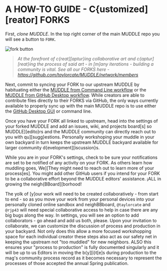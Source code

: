 # A HOW-TO GUIDE - C{ustomized][reator] FORKS  
  
First, *clone MUDDLE*. In the top right corner of the main MUDDLE repo you will see a button to `FORK`.  
    
![fork button](https://github.com/taylorcate/MUDDLE/blob/master/PromotionalMaterials/WorkFlow/MUDDLEtoFORK.png)  
> _At the forefront of c{reat][aptur}ing collaborative art and c{aptur][reat}ing the process of said art - in [m]any iterations - building a community is vital. See all our FORKS here - https://github.com/taylorcate/MUDDLE/network/members_  
  
Next, commit to syncing your FORK to our upstream MUDDLE by habituating either the [MUDDLE from Command Line workflow](https://github.com/taylorcate/MUDDLE/wiki/MUDDLE-from-Command-Line) or the [MUDDLE from GitHub Desktop workflow](https://help.github.com/desktop/guides/). While creators are able to contribute files directly to their FORKS via GitHub, the only ways currently available to properly sync up with the main MUDDLE repo is to use either the [GitHub Desktop GUI](https://desktop.github.com/) or command line.  
 
Once you have your FORK all linked to upstream, head into the settings of your forked MUDDLE and add an issues, wiki, and projects board[s] so MUDDLE][edito}rs and the MUDDLE community can directly reach out to you with qu][sugg}estions. Personally workshoping your muddle in your own backyard in turn keeps the upstream MUDDLE backyard available for larger community d{evelopment][iscussion}s.  
  
While you are in your FORK's settings, check to be sure your notifications are set to be notified of any activity on your FORK. As others learn how muddling goes, We][They might need to reach out to learn more of your process[es]. You might add other GitHub users if you intend for your FORK to be a collaborative effort beyond the MUDDLE editors' assistance. ¡ALL in growing the neigh{BBoard][borhood! 
  
The yolk of [y]our work will need to be created collaboratively - from start to end - so as you move your work from your personal devices into your personally cloned online sandbox and neighBBboard, `@taylorcate` and `@rjp43` will need special collaborative access to help in case there are any big bugs along the way. In settings, you will see an option to add collaborators - go ahead and add us both, please. Upon your invitation to collaborate, we can customize the discussion of process and production in your backyard. Not only does this allow a more focused workshopping space for each individual creator these steps also act as our safety net in keeping the upstream not "too muddled" for new neighbors. ALSO this ensures your "process to production" is fully documented singularly and it will be up to us Editors in moving the b{y][i}t[e]s during production to the mag's community process record as it becomes necessary to represent the processes of those accepted the annual Spring publication.  
